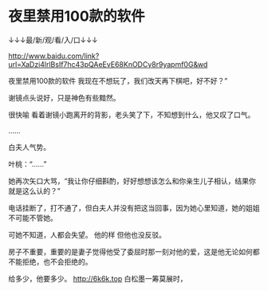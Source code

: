 # 夜里禁用100款的软件

↓↓↓最/新/观/看/入/口↓↓↓

http://www.baidu.com/link?url=XaDzi4lrlBsIf7hc43pQAeEvE68KnODCy8r9yapmf0G&wd

夜里禁用100款的软件
我现在不想玩了，我们改天再下棋吧，好不好？”

谢镜点头说好，只是神色有些黯然。

很快喻
看着谢镜小跑离开的背影，老头笑了下，不知想到什么，他又叹了口气。

……

白夫人气势。

叶桃：“……”

她再次矢口大骂，“我让你仔细斟酌，好好想想该怎么和你亲生儿子相认，结果你就是这么认的？”

电话挂断了，打不通了，但白夫人并没有把这当回事，因为她心里知道，她的姐姐不可能不管她。

可她不知道，人都会失望。
他的样
但他也没反驳。

房子不重要，重要的是妻子觉得他受了委屈时那一刻对他的爱，这是他无论如何都不能拒绝，也不会拒绝的。

给多少，他要多少。
http://6k6k.top
白松墨一筹莫展时，
